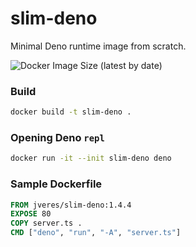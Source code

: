 # slim-deno

Minimal Deno runtime image from scratch.

![Docker Image Size (latest by date)](https://img.shields.io/docker/image-size/jveres/slim-deno)

### Build
```sh
docker build -t slim-deno .
```

### Opening Deno `repl`
```sh
docker run -it --init slim-deno deno
```

### Sample Dockerfile
```Dockerfile
FROM jveres/slim-deno:1.4.4
EXPOSE 80
COPY server.ts .
CMD ["deno", "run", "-A", "server.ts"]
```
